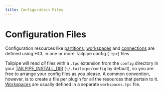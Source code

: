 ```yaml
---
title: Configuration Files
---
```


# Configuration Files

Configuration resources like [partitions](/docs/reference/config-files/connection), [workspaces](/docs/reference/config-files/workspace) and [connections](/docs/reference/config-files/connection) are defined using HCL in one or more Tailpipe config (`.tpc`) files.  


Tailpipe will read *all* files with a `.tpc` extension from the `config` directory in your  [TAILPIPE_INSTALL_DIR](/docs/reference/env-vars/tailpipe_install_dir) (`~/.tailpipe/config` by default), so you are free to arrange your config files as you please.  A common convention, however, is to create a file per plugin for all the resources that pertain to it.  [Workspaces](/docs/reference/config-files/connection) are usually defined in a separate `workspaces.tpc` file.

